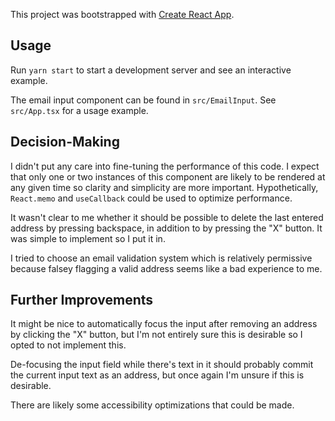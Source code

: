 This project was bootstrapped with [Create React App](https://github.com/facebook/create-react-app).

## Usage

Run `yarn start` to start a development server and see an interactive example.

The email input component can be found in `src/EmailInput`. See `src/App.tsx`
for a usage example.

## Decision-Making

I didn't put any care into fine-tuning the performance of this code. I expect
that only one or two instances of this component are likely to be rendered at
any given time so clarity and simplicity are more important. Hypothetically,
`React.memo` and `useCallback` could be used to optimize performance.

It wasn't clear to me whether it should be possible to delete the last entered
address by pressing backspace, in addition to by pressing the "X" button. It was
simple to implement so I put it in.

I tried to choose an email validation system which is relatively permissive
because falsey flagging a valid address seems like a bad experience to me.

## Further Improvements

It might be nice to automatically focus the input after removing an address by
clicking the "X" button, but I'm not entirely sure this is desirable so I opted
to not implement this.

De-focusing the input field while there's text in it should probably commit the
current input text as an address, but once again I'm unsure if this is desirable.

There are likely some accessibility optimizations that could be made.
